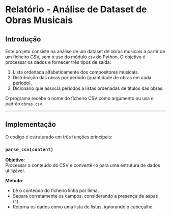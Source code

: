 # Relatório - Análise de Dataset de Obras Musicais

## Introdução

Este projeto consiste na análise de um dataset de obras musicais a partir de um ficheiro CSV, sem o uso do módulo `csv` do Python. O objetivo é processar os dados e fornecer três tipos de saída:

1. Lista ordenada alfabeticamente dos compositores musicais.
2. Distribuição das obras por período (quantidade de obras em cada período).
3. Dicionário que associa períodos a listas ordenadas de títulos das obras.

O programa recebe o nome do ficheiro CSV como argumento ou usa o padrão `obras.csv`.

---

## Implementação

O código é estruturado em três funções principais:

### `parse_csv(content)`

**Objetivo**:  
Processar o conteúdo do CSV e convertê-lo para uma estrutura de dados utilizável.

**Método**:  
- Lê o conteúdo do ficheiro linha por linha.
- Separa corretamente os campos, considerando a presença de aspas (`"`).
- Retorna os dados como uma lista de listas, ignorando o cabeçalho.

